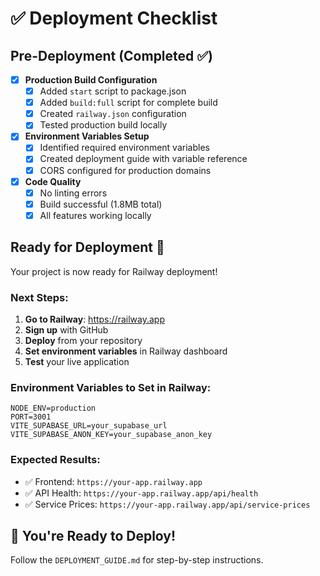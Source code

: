 # ✅ Deployment Checklist

## Pre-Deployment (Completed ✅)

- [x] **Production Build Configuration**
  - [x] Added `start` script to package.json
  - [x] Added `build:full` script for complete build
  - [x] Created `railway.json` configuration
  - [x] Tested production build locally

- [x] **Environment Variables Setup**
  - [x] Identified required environment variables
  - [x] Created deployment guide with variable reference
  - [x] CORS configured for production domains

- [x] **Code Quality**
  - [x] No linting errors
  - [x] Build successful (1.8MB total)
  - [x] All features working locally

## Ready for Deployment 🚀

Your project is now ready for Railway deployment!

### Next Steps:

1. **Go to Railway**: https://railway.app
2. **Sign up** with GitHub
3. **Deploy** from your repository
4. **Set environment variables** in Railway dashboard
5. **Test** your live application

### Environment Variables to Set in Railway:

```
NODE_ENV=production
PORT=3001
VITE_SUPABASE_URL=your_supabase_url
VITE_SUPABASE_ANON_KEY=your_supabase_anon_key
```

### Expected Results:

- ✅ Frontend: `https://your-app.railway.app`
- ✅ API Health: `https://your-app.railway.app/api/health`
- ✅ Service Prices: `https://your-app.railway.app/api/service-prices`

## 🎉 You're Ready to Deploy!

Follow the `DEPLOYMENT_GUIDE.md` for step-by-step instructions.
